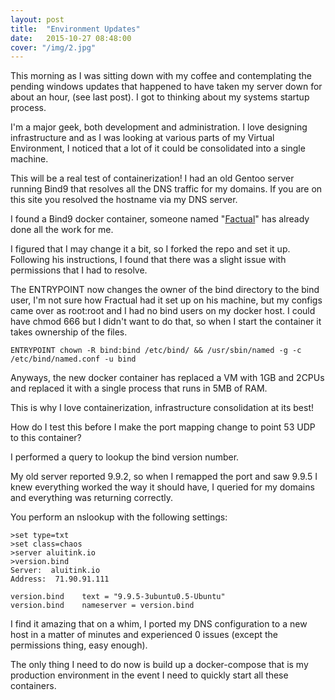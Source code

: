 ```yaml
---
layout: post
title:  "Environment Updates"
date:   2015-10-27 08:48:00
cover: "/img/2.jpg"
---
```


This morning as I was sitting down with my coffee and contemplating the pending windows updates that happened to have taken my server down for about an hour, (see last post). I got to thinking about my systems startup process.

I'm a major geek, both development and administration. I love designing infrastructure and as I was looking at various parts of my Virtual Environment, I noticed that a lot of it could be consolidated into a single machine.

This will be a real test of containerization! I had an old Gentoo server running Bind9 that resolves all the DNS traffic for my domains. If you are on this site you resolved the hostname via my DNS server.

I found a Bind9 docker container, someone named "[Factual](https://github.com/Factual/docker-bind9)" has already done all the work for me.

I figured that I may change it a bit, so I forked the repo and set it up. Following his instructions, I found that there was a slight issue with permissions that I had to resolve.

The ENTRYPOINT now changes the owner of the bind directory to the bind user, I'm not sure how Fractual had it set up on his machine, but my configs came over as root:root and I had no bind users on my docker host. I could have chmod 666 but I didn't want to do that, so when I start the container it takes ownership of the files.

    ENTRYPOINT chown -R bind:bind /etc/bind/ && /usr/sbin/named -g -c /etc/bind/named.conf -u bind

Anyways, the new docker container has replaced a VM with 1GB and 2CPUs and replaced it with a single process that runs in 5MB of RAM.

This is why I love containerization, infrastructure consolidation at its best!

How do I test this before I make the port mapping change to point 53 UDP to this container?

I performed a query to lookup the bind version number.

My old server reported 9.9.2, so when I remapped the port and saw 9.9.5 I knew everything worked the way it should have, I queried for my domains and everything was returning correctly.

You perform an nslookup with the following settings:

    >set type=txt
	>set class=chaos
	>server aluitink.io
	>version.bind
	Server:  aluitink.io
    Address:  71.90.91.111

    version.bind    text = "9.9.5-3ubuntu0.5-Ubuntu"
    version.bind    nameserver = version.bind

I find it amazing that on a whim, I ported my DNS configuration to a new host in a matter of minutes and experienced 0 issues (except the permissions thing, easy enough).

The only thing I need to do now is build up a docker-compose that is my production environment in the event I need to quickly start all these containers.